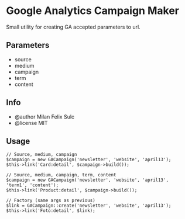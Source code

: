 # Google Analytics Campaign Maker

Small utility for creating GA accepted parameters to url.

## Parameters

- source
- medium
- campaign
- term
- content

## Info

* @author Milan Felix Sulc
* @license MIT

## Usage

    // Source, medium, campaign
    $campaign = new GACampaign('newsletter', 'website', 'april13');
    $this->link('Card:detail', $campaign->build());

    // Source, medium, campaign, term, content
    $campaign = new GACampaign('newsletter', 'website', 'april13', 'term1', 'content');
    $this->link('Product:detail', $campaign->build());

    // Factory (same args as previous)
    $link = GACampaign::create('newsletter', 'website', 'april13');
    $this->link('Foto:detail', $link);